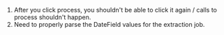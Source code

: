 1. After you click process, you shouldn't be able to click it again / calls to process shouldn't happen. 
2. Need to properly parse the DateField values for the extraction job.